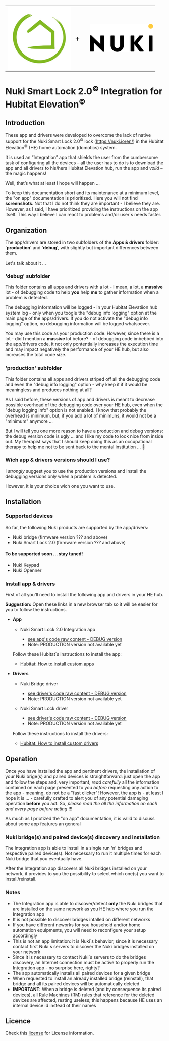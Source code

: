<table style="width:100%">
  <tr>
    <td style="width: 45%;">
      <img src="https://raw.githubusercontent.com/MAFFPT/Hubitat/master/Nuki%20Smart%20Lock%202.0/icons/Hubitat-logo.jpg" alt="Hubitat" width="200"/>
    </td>
    <td style="width: 10%;"><p style="font-size: x-large;">+</p></td>
    <td style="width: 45%;">
      <img src="https://raw.githubusercontent.com/MAFFPT/Hubitat/master/Nuki%20Smart%20Lock%202.0/icons/Nuki-logo.png" alt="Nuki" width="200"/>
    </td>
  </tr>
</table>

# Nuki Smart Lock 2.0<sup>&copy;</sup> Integration for Hubitat Elevation<sup>&copy;</sup>


## Introduction

These app and drivers were developed to overcome the lack of native support for the Nuki Smart Lock 2.0<sup>&copy;</sup> lock (https://nuki.io/en/) in the Hubitat Elevation<sup>&copy;</sup> (HE) home automation (domotics) system.

It is used an “Integration” app that shields the user from the cumbersome task of configuring all the devices – all the user has to do is to download the app and all drivers to his/hers Hubitat Elevation hub, run the app and *voilá* – the magic happens!

Well, that’s what at least I hope will happen …

To keep this documentation short and its maintenance at a minimum level, the "on app" documentation is prioritized. Here you will not find **screenshots**. Not that I do not think they are important - I believe they are. However, as I said, I have prioritized providing the instructions on the app itself. This way I believe I can react to problems and/or user´s needs faster.


## Organization

The app/drivers are stored in two subfolders of the **Apps & drivers** folder: '**production**' and '**debug**', with slightly but important differences between them.

Let's talk about it ...

### 'debug' subfolder

This folder contains all apps and drivers with a lot - I mean, a lot, a **massive** lot - of debugging code to help **you** help **me** to gather information when a problem is detected.

The debugging information will be logged - in your Hubitat Elevatiion hub system log - only when you toogle the "debug info logging" option at the main page of the apps/drivers. If you do not activate the "debug info logging" option, no debugging information will be logged whatsoever.

You may use this code as your production code. However, since there is a lot - did I mention a **massive** lot before? - of debugging code imbebbed into the app/drivers code, it not only pontentially increases the execution time and may impact negatively the performance of your HE hub, but also increases the total code size.

### 'production' subfolder

This folder contains all apps and drivers striped off all the debugging code and even the "debug info logging" option - why keep it if it would be meaningless and produces nothing at all?

As I said before, these versions of app and drivers is meant to decrease possible overhead of the debugging code over your HE hub, even when the "debug logging info" option is not enabled. I know that probably the overhead is minimum, but, if you add a lot of minimuns, it would not be a "minimum" anymore ...

But I will tell you one more reason to have a production and debug versions: the debug version code is ugly ... and I like my code to look nice from inside out. My therapist says that I should keep doing this as an occupational therapy to help me not to be sent back to the mental institution ... 🤪

### Wich app & drivers versions should I use?

I *strongly* suggest you to use the production versions and install the debugging versions only when a problem is detected.

However, it is your choice wich one you want to use.


## Installation

### Supported devices

So far, the following Nuki products are supported by the app/drivers:

* Nuki bridge (firmware version ??? and above)
* Nuki Smart Lock 2.0 (firmware version ??? and above)

#### To be supported soon ... stay tuned!

* Nuki Keypad
* Nuki Openner

### Install app & drivers

First of all you'll need to install the following app and drivers in your HE hub.

**Suggestion:** Open these links in a new browser tab so it will be easier for you to follow the instructions.

* **App**

  * Nuki Smart Lock 2.0 Integration app
  
     * [see app's code raw content - DEBUG version](https://raw.githubusercontent.com/MAFFPT/Hubitat/master/Nuki%20Smart%20Lock%202.0/Apps%20%26%20drivers/debug/apps/Nuki%20Smart%20Lock%202.0%20Integration)
     * Note: PRODUCTION version not available yet
  
  Follow these Hubitat´s instructions to install the app:
  
   * [Hubitat: How to install custom apps](https://docs.hubitat.com/index.php?title=How_to_Install_Custom_Apps)
  
  
* **Drivers**

  * Nuki Bridge driver
    * [see driver's code raw content - DEBUG version](https://raw.githubusercontent.com/MAFFPT/Hubitat/master/Nuki%20Smart%20Lock%202.0/Apps%20%26%20drivers/debug/drivers/Nuki%20Bridge)
     * Note: PRODUCTION version not available yet
     
  * Nuki Smart Lock driver
     * [see driver's code raw content - DEBUG version](https://raw.githubusercontent.com/MAFFPT/Hubitat/master/Nuki%20Smart%20Lock%202.0/Apps%20%26%20drivers/debug/drivers/Nuki%20Smart%20Lock%202.0)
     * Note: PRODUCTION version not available yet
    
  Follow these instructions to install the drivers:
  
   * [Hubitat: How to install custom drivers](https://docs.hubitat.com/index.php?title=How_to_Install_Custom_Drivers)   

## Operation

Once you have installed the app and pertinent drivers, the installation of your Nuki brige(s) and paired devices is straightforward: just open the app and follow the steps and, very important, _read carefully_ all the information contained on each page presented to you _before_ requesting any action to the app - meaning, do not be a "fast clicker"! However, the app is - at least I hope it is ... - carefully crafted to alert you of any potential damaging operation **before** you act. So, _please read the all the information on each and every page before acting_ !!!

As much as I priotized the "on app" documentation, it is valid to discuss about some app features an general 

### Nuki bridge(s) and paired device(s) discovery and installation

The Integration app is able to install in a single run 'n' bridges and respective paired device(s). Not necessary to run it multiple times for each Nuki bridge that you eventually have.

After the Integration app discovers all Nuki bridges installed on your network, it provides to you the possibility to select which one(s) you want to install/reinstall.

### Notes
 
- The Integration app is able to discover/detect **only** the Nuki bridges that are installed on the same network as you HE hub where you run the Integration app
- It is not possible to discover bridges intalled on different networks
- If you have different neworks for you household and/or home automation equipments, you will need to reconfigure your setup accordingly
- This is not an app limitation: it is Nuki´s behavior, since it is necessary contact first Nuki´s servers to discover the Nuki bridges installed on your network
- Since it is necessary to contact Nuki´s servers to do the bridges discovery, an Internet connection must be active to properly run the Integration app - no surprise here, righty?
- The app automatically installs all paired devices for a given bridge
- When requested to install an already installed bridge (reinstall), that bridge and all its paired devices will be automatically deleted
- **IMPORTANT:** When a bridge is deleted (and by consequence its paired devices), all Rule Machines (RM) rules that reference for the deleted devices are affected, resting useless; this happens because HE uses an internal device id instead of their names

## Licence

Check this [license]() for License information.

